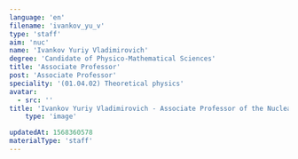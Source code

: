 ```yaml
---
language: 'en'
filename: 'ivankov_yu_v'
type: 'staff'
aim: 'nuc'
name: 'Ivankov Yuriy Vladimirovich'
degree: 'Candidate of Physico-Mathematical Sciences'
title: 'Associate Professor'
post: 'Associate Professor'
speciality: '(01.04.02) Theoretical physics'
avatar:
  - src: ''
title: 'Ivankov Yuriy Vladimirovich - Associate Professor of the Nuclear physics Department'
    type: 'image'

updatedAt: 1568360578
materialType: 'staff'
---
```


